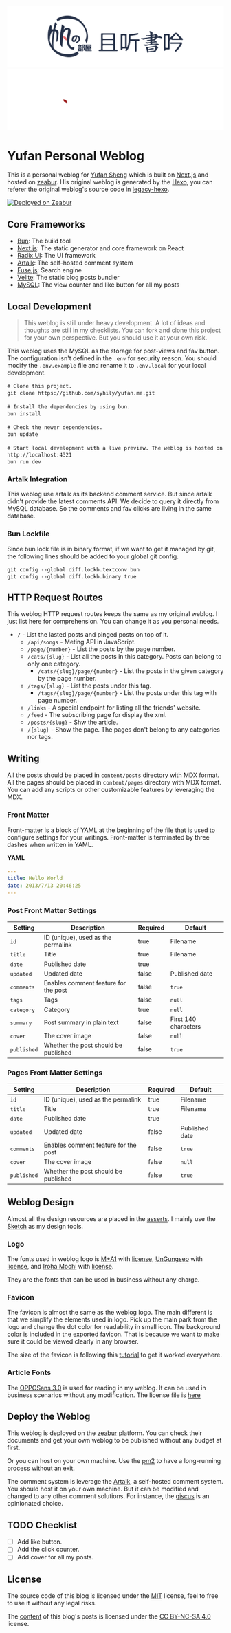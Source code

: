 ![yufan.me](asserts/images/github-poster.png#gh-light-mode-only)
![yufan.me](asserts/images/github-poster-dark.png#gh-dark-mode-only)

# Yufan Personal Weblog

This is a personal weblog for [Yufan Sheng](https://github.com/syhily)
which is built on [Next.js](https://nextjs.org) and hosted on [zeabur](https://zeabur.com).
His original weblog is generated by the [Hexo](https://hexo.io),
you can referer the original weblog's source code in [legacy-hexo](https://github.com/syhily/yufan.me-legacy-hexo).

[![Deployed on Zeabur](https://zeabur.com/deployed-on-zeabur-dark.svg)](https://zeabur.com?referralCode=syhily&utm_source=syhily)

## Core Frameworks

- [Bun](https://bun.sh): The build tool
- [Next.js](https://nextjs.org): The static generator and core framework on React
- [Radix UI](https://www.radix-ui.com): The UI framework
- [Artalk](https://artalk.js.org): The self-hosted comment system
- [Fuse.js](https://www.fusejs.io): Search engine
- [Velite](https://velite.js.org): The static blog posts bundler
- [MySQL](https://zeabur.com/docs/marketplace/mysql): The view counter and like button for all my posts

## Local Development

> This weblog is still under heavy development.
> A lot of ideas and thoughts are still in my checklists.
> You can fork and clone this project for your own perspective.
> But you should use it at your own risk.

This weblog uses the MySQL as the storage for post-views and fav button.
The configuration isn't defined in the `.env` for security reason.
You should modify the `.env.example` file and rename it to `.env.local` for your local development.

```shell
# Clone this project.
git clone https://github.com/syhily/yufan.me.git

# Install the dependencies by using bun.
bun install

# Check the newer dependencies.
bun update

# Start local development with a live preview. The weblog is hosted on http://localhost:4321
bun run dev
```

### Artalk Integration

This weblog use artalk as its backend comment service. But since artalk didn't provide the latest comments API.
We decide to query it directly from MySQL database. So the comments and fav clicks are living in the same database. 

### Bun Lockfile

Since bun lock file is in binary format, if we want to get it managed by git,
the following lines should be added to your global git config.

```shell
git config --global diff.lockb.textconv bun
git config --global diff.lockb.binary true
```

## HTTP Request Routes

This weblog HTTP request routes keeps the same as my original weblog.
I just list here for comprehension.
You can change it as you personal needs.

- `/` - List the lasted posts and pinged posts on top of it.
  - `/api/songs` - Meting API in JavaScript.
  - `/page/{number}` - List the posts by the page number.
  - `/cats/{slug}` - List all the posts in this category. Posts can belong to only one category.
    - `/cats/{slug}/page/{number}` - List the posts in the given category by the page number.
  - `/tags/{slug}` - List the posts under this tag.
    - `/tags/{slug}/page/{number}` - List the posts under this tag with page number.
  - `/links` - A special endpoint for listing all the friends' website.
  - `/feed` - The subscribing page for display the xml.
  - `/posts/{slug}` - Shw the article.
  - `/{slug}` - Show the page. The pages don't belong to any categories nor tags.

## Writing

All the posts should be placed in `content/posts` directory with MDX format.
All the pages should be placed in `content/pages` directory with MDX format.
You can add any scripts or other customizable features by leveraging the MDX.

### Front Matter

Front-matter is a block of YAML at the beginning of the file that is used to configure settings for your writings.
Front-matter is terminated by three dashes when written in YAML.

**YAML**

``` yaml
---
title: Hello World
date: 2013/7/13 20:46:25
---
```

### Post Front Matter Settings

| Setting     | Description                          | Required | Default              |
|-------------|--------------------------------------|----------|----------------------|
| `id`        | ID (unique), used as the permalink   | true     | Filename             |
| `title`     | Title                                | true     | Filename             |
| `date`      | Published date                       | true     |                      |
| `updated`   | Updated date                         | false    | Published date       |
| `comments`  | Enables comment feature for the post | false    | `true`               |
| `tags`      | Tags                                 | false    | `null`               |
| `category`  | Category                             | true     | `null`               |
| `summary`   | Post summary in plain text           | false    | First 140 characters |
| `cover`     | The cover image                      | false    | `null`               |
| `published` | Whether the post should be published | false    | `true`               |

### Pages Front Matter Settings

| Setting     | Description                          | Required | Default              |
|-------------|--------------------------------------|----------|----------------------|
| `id`        | ID (unique), used as the permalink   | true     | Filename             |
| `title`     | Title                                | true     | Filename             |
| `date`      | Published date                       | true     |                      |
| `updated`   | Updated date                         | false    | Published date       |
| `comments`  | Enables comment feature for the post | false    | `true`               |
| `cover`     | The cover image                      | false    | `null`               |
| `published` | Whether the post should be published | false    | `true`               |

## Weblog Design

Almost all the design resources are placed in the [asserts](./asserts).
I mainly use the [Sketch](https://www.sketch.com) as my design tools.

### Logo

The fonts used in weblog logo is [M+A1](https://booth.pm/ja/items/2347968) with [license](./licenses/LICENSE.m-plus),
[UnGungseo](http://kldp.net/unfonts) with [license](./licenses/LICENSE.un-fonts),
and [Iroha Mochi](https://modi.jpn.org/font_iroha-mochi.php) with [license](./licenses/LICENSE.iroha-mochi).

They are the fonts that can be used in business without any charge.

### Favicon

The favicon is almost the same as the weblog logo. The main different is that we simplify the elements used in logo.
Pick up the main park from the logo and change the dot color for readability in small icon.
The background color is included in the exported favicon.
That is because we want to make sure it could be viewed clearly in any browser.

The size of the favicon is following this
[tutorial](https://evilmartians.com/chronicles/how-to-favicon-in-2021-six-files-that-fit-most-needs)
to get it worked everywhere.

### Article Fonts

The [OPPOSans 3.0](https://www.coloros.com/article/A00000050/) is used for reading in my weblog.
It can be used in business scenarios without any modification.
The license file is [here](./licenses/LICENSE.oppo-sans)

## Deploy the Weblog

This weblog is deployed on the [zeabur](https://zeabur.com/) platform.
You can check their documents and get your own weblog to be published without any budget at first.

Or you can host on your own machine.
Use the [pm2](https://pm2.keymetrics.io) to have a long-running process without an exit.

The comment system is leverage the [Artalk](https://artalk.js.org), a self-hosted comment system.
You should host it on your own machine.
But it can be modified and changed to any other comment solutions.
For instance, the [giscus](https://giscus.app) is an opinionated choice.

## TODO Checklist

- [ ] Add like button.
- [ ] Add the click counter.
- [ ] Add cover for all my posts.

## License

The source code of this blog is licensed under the [MIT](./LICENSE) license,
feel to free to use it without any legal risks.

The [content](./content) of this blog's posts is licensed under the [CC BY-NC-SA 4.0](https://creativecommons.org/licenses/by-nc-sa/4.0/) license.
